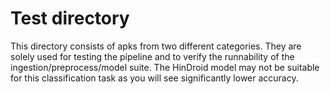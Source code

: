# Test directory

This directory consists of apks from two different categories. They are solely used for testing the pipeline and to verify the runnability of the ingestion/preprocess/model suite. The HinDroid model may not be suitable for this classification task as you will see significantly lower accuracy.
